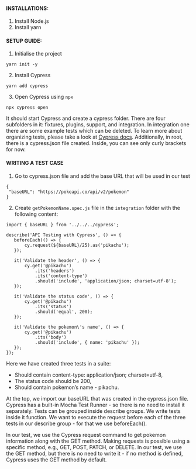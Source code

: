 #### INSTALLATIONS:
1. Install Node.js 
2. Install yarn 


#### SETUP GUIDE:
1. Initialise the project
```
yarn init -y
```

2. Install Cypress
```
yarn add cypress
```

3. Open Cypress using `npx`
```
npx cypress open
```

It should start Cypress and create a cypress folder. There are four subfolders in it: fixtures, plugins, support, and integration. In integration one there are some example tests which can be deleted. To learn more about organizing tests, please take a look at [Cypress docs](https://docs.cypress.io/guides/core-concepts/writing-and-organizing-tests.html#Folder-Structure). Additionally, in root, there is a cypress.json file created. Inside, you can see only curly brackets for now.


#### WRITING A TEST CASE
1. Go to cypress.json file and add the base URL that will be used in our test
```
{
 "baseURL": "https://pokeapi.co/api/v2/pokemon"
}
```

2. Create `getPokemonName.spec.js` file in the `integration` folder with the following content:
```
import { baseURL } from '../../../cypress';

describe('API Testing with Cypress', () => {
   beforeEach(() => {
       cy.request(${baseURL}/25).as('pikachu');
   });

   it('Validate the header', () => {
       cy.get('@pikachu')
           .its('headers')
           .its('content-type')
           .should('include', 'application/json; charset=utf-8');
   });

   it('Validate the status code', () => {
       cy.get('@pikachu')
           .its('status')
           .should('equal', 200);
   });

   it('Validate the pokemon\'s name', () => {
       cy.get('@pikachu')
           .its('body')
           .should('include', { name: 'pikachu' });
   });
});
```

Here we have created three tests in a suite:

- Should contain content-type: application/json; charset=utf-8,
- The status code should be 200,
- Should contain pokemon’s name - pikachu.

At the top, we import our baseURL that was created in the cypress.json file. Cypress has a built-in Mocha Test Runner - so there is no need to install it separately. Tests can be grouped inside describe groups. We write tests inside it function. We want to execute the request before each of the three tests in our describe group - for that we use beforeEach().

In our test, we use the Cypress request command to get pokemon information along with the GET method. Making requests is possible using a specific method, e.g., GET, POST, PATCH, or DELETE. In our test, we use the GET method, but there is no need to write it - if no method is defined, Cypress uses the GET method by default.




